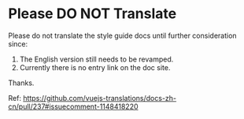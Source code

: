 # Please DO NOT Translate

Please do not translate the style guide docs until further consideration since:

1. The English version still needs to be revamped.
2. Currently there is no entry link on the doc site.

Thanks.

Ref: https://github.com/vuejs-translations/docs-zh-cn/pull/237#issuecomment-1148418220
